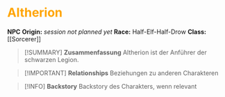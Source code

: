 # <font color = "orange">Altherion</font>

**NPC**
**Origin:** *session not planned yet*
**Race:** Half-Elf-Half-Drow
**Class:** [[Sorcerer]]

>[!SUMMARY] **Zusammenfassung**
>Altherion ist der Anführer der schwarzen Legion.

>[!IMPORTANT] **Relationships**
>Beziehungen zu anderen Charakteren

>[!INFO] **Backstory**
>Backstory des Charakters, wenn relevant

